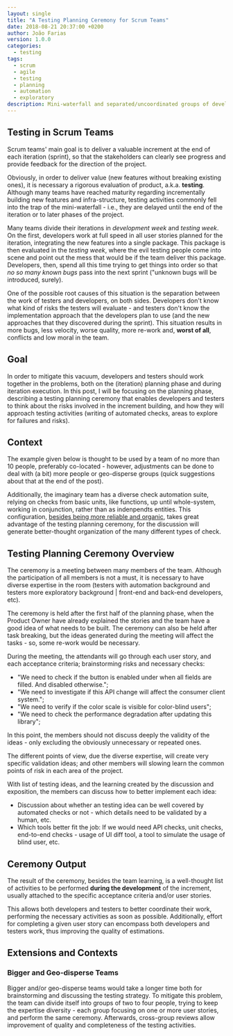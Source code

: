 ```yaml
---
layout: single
title: "A Testing Planning Ceremony for Scrum Teams"
date: 2018-08-21 20:37:00 +0200
author: João Farias
version: 1.0.0
categories:
  - testing
tags:
  - scrum
  - agile
  - testing
  - planning
  - automation
  - exploratory
description: Mini-waterfall and separated/uncoordinated groups of developers and testers is a common problem. In this post, I will describe a simple planning ceremony to better integrate team members in testing activities.
---
```


## Testing in Scrum Teams

Scrum teams' main goal is to deliver a valuable increment at the end of each iteration (sprint),
so that the stakeholders can clearly see progress and provide feedback for the direction of the project.

Obviously, in order to deliver value (new features without breaking existing ones), it is necessary
a rigorous evaluation of product, a.k.a. **testing**. Although many teams have reached maturity
regarding incrementally building new features and infra-structure, testing activities commonly
fell into the trap of the mini-waterfall - i.e., they are delayed until the end of the iteration
or to later phases of the project.

Many teams divide their iterations in _development week_ and _testing week_. On the first, developers work at full speed in all user stories planned for the iteration, integrating the new features into a single package. This package is then evaluated in the _testing week_, where the evil testing people come into scene and point
out the mess that would be if the team deliver this package. Developers, then, spend all this time trying to
get things into order so that _no so many known bugs_ pass into the next sprint ("unknown bugs
will be introduced, surely).

One of the possible root causes of this situation is the separation between the work of testers and
developers, on both sides. Developers don't know what kind of risks the testers will evaluate - and
testers don't know the implementation approach that the developers plan to use (and the new approaches
that they discovered during the sprint). This situation results in more bugs, less velocity, worse quality, more re-work and, **worst of all**, conflicts and low moral in the team.

## Goal

In order to mitigate this vacuum, developers and testers should work together in the problems, both
on the (iteration) planning phase and during iteration execution. In this post, I will be focusing
on the planning phase, describing a testing planning ceremony that enables developers and testers
to think about the risks involved in the increment building, and how they will approach testing
activities (writing of automated checks, areas to explore for failures and risks).

## Context

The example given below is thought to be used by a team of no more than 10 people, preferably
co-located - however, adjustments can be done to deal with (a bit) more people or geo-disperse
groups (quick suggestions about that at the end of the post).

Additionally, the imaginary team has a diverse check automation suite, relying on checks from basic
units, like functions, up until whole-system, working in conjunction, rather than as indenpendts entities.
This configuration, [besides being more reliable and organic](http://thatsabug.com/2018/08/08/testing_ember_application_first_steps.html), takes
great advantage of the testing planning ceremony, for the discussion will generate better-thought
organization of the many different types of check.

## Testing Planning Ceremony Overview

The ceremony is a meeting between many members of the team. Although the participation of
all members is not a must, it is necessary to have diverse expertise in the room (testers with
automation background and testers more exploratory background | front-end and back-end developers, etc).

The ceremony is held after the first half of the planning phase, when the Product Owner have already
explained the stories and the team have a good idea of what needs to be built. The ceremony can
also be held after task breaking, but the ideas generated during the meeting will affect the tasks -
so, some re-work would be necessary.

During the meeting, the attendants will go through each user story, and each acceptance criteria;
brainstorming risks and necessary checks:

- "We need to check if the button is enabled under when all fields are filled. And disabled otherwise.";
- "We need to investigate if this API change will affect the consumer client system.";
- "We need to verify if the color scale is visible for color-blind users";
- "We need to check the performance degradation after updating this library";

In this point, the members should not discuss deeply the validity of the ideas - only excluding
the obviously unnecessary or repeated ones.

The different points of view, due the diverse expertise, will create very specific validation ideas;
and other members will slowing learn the common points of risk in each area of the project.

With list of testing ideas, and the learning created by the discussion and exposition, the members can
discuss how to better implement each idea:

- Discussion about whether an testing idea can be well covered by automated checks or not - which details need to be validated by a human, etc.
- Which tools better fit the job: If we would need API checks, unit checks, end-to-end checks - usage of UI diff tool, a tool to simulate the usage of blind user, etc.

## Ceremony Output

The result of the ceremony, besides the team learning, is a well-thought list of activities to be performed
**during the development** of the increment, usually attached to the specific acceptance criteria and/or user
stories.

This allows both developers and testers to better coordinate their work, performing the necessary activities
as soon as possible. Additionally, effort for completing a given user story can encompass both developers and
testers work, thus improving the quality of estimations.

## Extensions and Contexts

### Bigger and Geo-disperse Teams

Bigger and/or geo-disperse teams would take a longer time both for brainstorming and discussing the testing strategy. To mitigate this problem, the team can divide itself into groups of two to four people, trying to keep the expertise diversity - each group focusing on one or more user stories, and perform the same ceremony. Afterwards, cross-group reviews allow improvement of quality and completeness of the testing activities.
